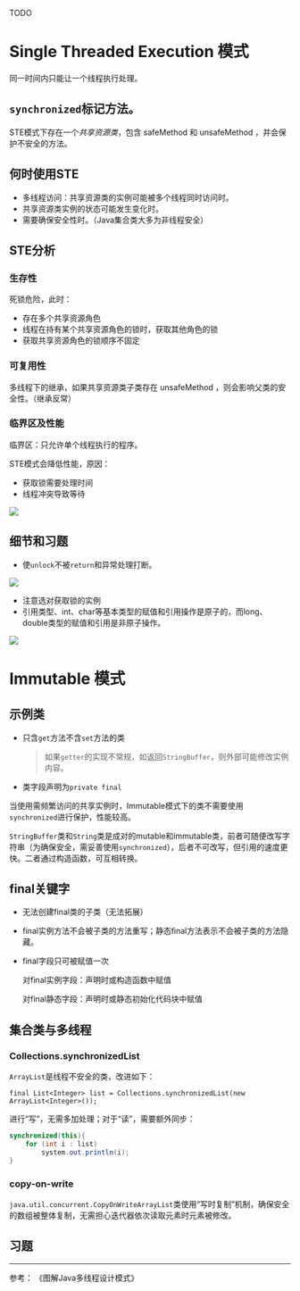 TODO

# Single Threaded Execution 模式

同一时间内只能让一个线程执行处理。

## `synchronized`标记方法。

STE模式下存在一个*共享资源类*，包含 safeMethod 和 unsafeMethod ，并会保护不安全的方法。

## 何时使用STE

- 多线程访问：共享资源类的实例可能被多个线程同时访问时。
- 共享资源类实例的状态可能发生变化时。
- 需要确保安全性时。（Java集合类大多为非线程安全）

## STE分析

### 生存性

死锁危险，此时：

- 存在多个共享资源角色
- 线程在持有某个共享资源角色的锁时，获取其他角色的锁
- 获取共享资源角色的锁顺序不固定

### 可复用性

多线程下的继承，如果共享资源类子类存在 unsafeMethod ，则会影响父类的安全性。（继承反常）

### 临界区及性能

临界区：只允许单个线程执行的程序。

STE模式会降低性能，原因：

- 获取锁需要处理时间
- 线程冲突导致等待

![](C:\Users\ll\AppData\Roaming\Typora\typora-user-images\image-20220307002034481.png)

## 细节和习题

- 使`unlock`不被`return`和异常处理打断。

![](http://img.070077.xyz/202203070023510.png)

- 注意选对获取锁的实例
- 引用类型、int、char等基本类型的赋值和引用操作是原子的，而long、double类型的赋值和引用是非原子操作。



![](http://img.070077.xyz/202203070046483.png)

# Immutable 模式

## 示例类

- 只含`get`方法不含`set`方法的类

  > 如果`getter`的实现不常规，如返回`StringBuffer`，则外部可能修改实例内容。

- 类字段声明为`private final`

当使用需频繁访问的共享实例时，Immutable模式下的类不需要使用`synchronized`进行保护，性能较高。

`StringBuffer`类和`String`类是成对的mutable和immutable类，前者可随便改写字符串（为确保安全，需妥善使用`synchronized`），后者不可改写，但引用的速度更快。二者通过构造函数，可互相转换。

## final关键字

- 无法创建final类的子类（无法拓展）

- final实例方法不会被子类的方法重写；静态final方法表示不会被子类的方法隐藏。

- final字段只可被赋值一次

  对final实例字段：声明时或构造函数中赋值

  对final静态字段：声明时或静态初始化代码块中赋值

## 集合类与多线程

### Collections.synchronizedList

`ArrayList`是线程不安全的类，改进如下：

`final List<Integer> list = Collections.synchronizedList(new ArrayList<Integer>());`

进行“写”，无需多加处理；对于“读”，需要额外同步：

```java
synchronized(this){
    for (int i : list)
        system.out.println(i);
}
```

### copy-on-write

`java.util.concurrent.CopyOnWriteArrayList`类使用“写时复制”机制，确保安全的数组被整体复制，无需担心迭代器依次读取元素时元素被修改。

## 习题

---
参考：
《图解Java多线程设计模式》